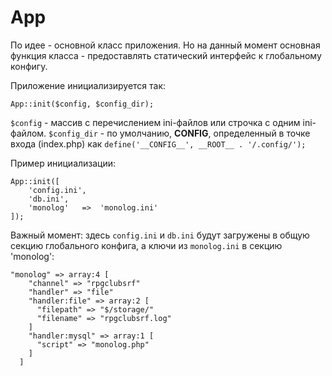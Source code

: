 # App

По идее - основной класс приложения. Но на данный момент основная функция класса - предоставлять статический интерфейс к
глобальному конфигу.

Приложение инициализируется так:

```
App::init($config, $config_dir);
```
`$config` - массив с перечислением ini-файлов или строчка с одним ini-файлом.
`$config_dir` - по умолчанию, __CONFIG__, определенный в точке входа (index.php) как `define('__CONFIG__', __ROOT__ . '/.config/');`

Пример инициализации:
```
App::init([
    'config.ini',
    'db.ini',
    'monolog'   =>  'monolog.ini'
]);
```
Важный момент: здесь `config.ini` и `db.ini` будут загружены в общую секцию глобального конфига, а ключи из `monolog.ini` в секцию 'monolog':
```
"monolog" => array:4 [
    "channel" => "rpgclubsrf"
    "handler" => "file"
    "handler:file" => array:2 [
      "filepath" => "$/storage/"
      "filename" => "rpgclubsrf.log"
    ]
    "handler:mysql" => array:1 [
      "script" => "monolog.php"
    ]
  ]

```
